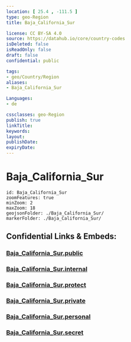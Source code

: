```yaml
---
location: [ 25.4 , -111.5 ] 
type: geo-Region
title: Baja_California_Sur

license: CC BY-SA 4.0
source: https://datahub.io/core/country-codes
isDeleted: false
isReadOnly: false
draft: false
confidential: public

tags:
- geo/Country/Region
aliases:
- Baja_California_Sur

Languages:
- de

cssclasses: geo-Region
publish: true
linkTitle: 
keywords: 
layout: 
publishDate: 
expiryDate: 
---
```


# Baja_California_Sur

```leaflet
id: Baja_California_Sur
zoomFeatures: true 
minZoom: 2 
maxZoom: 18
geojsonFolder: ./Baja_California_Sur/
markerFolder: ./Baja_California_Sur/
```


## Confidential Links & Embeds: 

### [Baja_California_Sur.public](/_public/\Earth\Continent\America~Central\Mexico\States~MexicoBaja_California_Sur.public.md) 

### [Baja_California_Sur.internal](/_internal/\Earth\Continent\America~Central\Mexico\States~MexicoBaja_California_Sur.internal.md) 

### [Baja_California_Sur.protect](/_protect/\Earth\Continent\America~Central\Mexico\States~MexicoBaja_California_Sur.protect.md) 

### [Baja_California_Sur.private](/_private/\Earth\Continent\America~Central\Mexico\States~MexicoBaja_California_Sur.private.md) 

### [Baja_California_Sur.personal](/_personal/\Earth\Continent\America~Central\Mexico\States~MexicoBaja_California_Sur.personal.md) 

### [Baja_California_Sur.secret](/_secret/\Earth\Continent\America~Central\Mexico\States~MexicoBaja_California_Sur.secret.md)

